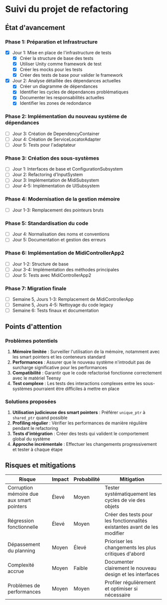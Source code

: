 # Suivi du projet de refactoring

## État d'avancement

### Phase 1: Préparation et Infrastructure
- [x] Jour 1: Mise en place de l'infrastructure de tests
  - [x] Créer la structure de base des tests
  - [x] Utiliser Unity comme framework de test
  - [x] Créer les mocks pour les tests
  - [x] Créer des tests de base pour valider le framework

- [x] Jour 2: Analyse détaillée des dépendances actuelles
  - [x] Créer un diagramme de dépendances
  - [x] Identifier les cycles de dépendances problématiques
  - [x] Documenter les responsabilités actuelles
  - [x] Identifier les zones de redondance

### Phase 2: Implémentation du nouveau système de dépendances
- [ ] Jour 3: Création de DependencyContainer
- [ ] Jour 4: Création de ServiceLocatorAdapter
- [ ] Jour 5: Tests pour l'adaptateur

### Phase 3: Création des sous-systèmes
- [ ] Jour 1: Interfaces de base et ConfigurationSubsystem
- [ ] Jour 2: Refactoring d'InputSystem
- [ ] Jour 3: Implémentation de MidiSubsystem
- [ ] Jour 4-5: Implémentation de UISubsystem

### Phase 4: Modernisation de la gestion mémoire
- [ ] Jour 1-3: Remplacement des pointeurs bruts

### Phase 5: Standardisation du code
- [ ] Jour 4: Normalisation des noms et conventions
- [ ] Jour 5: Documentation et gestion des erreurs

### Phase 6: Implémentation de MidiControllerApp2
- [ ] Jour 1-2: Structure de base
- [ ] Jour 3-4: Implémentation des méthodes principales
- [ ] Jour 5: Tests avec MidiControllerApp2

### Phase 7: Migration finale
- [ ] Semaine 5, Jours 1-3: Remplacement de MidiControllerApp
- [ ] Semaine 5, Jours 4-5: Nettoyage du code legacy
- [ ] Semaine 6: Tests finaux et documentation

## Points d'attention

### Problèmes potentiels

1. **Mémoire limitée** : Surveiller l'utilisation de la mémoire, notamment avec les smart pointers et les conteneurs standard
2. **Performances** : Assurer que le nouveau système n'introduit pas de surcharge significative pour les performances
3. **Compatibilité** : Garantir que le code refactorisé fonctionne correctement avec le matériel Teensy
4. **Test complexe** : Les tests des interactions complexes entre les sous-systèmes pourraient être difficiles à mettre en place

### Solutions proposées

1. **Utilisation judicieuse des smart pointers** : Préférer `unique_ptr` à `shared_ptr` quand possible
2. **Profiling régulier** : Vérifier les performances de manière régulière pendant le refactoring
3. **Tests d'intégration** : Créer des tests qui valident le comportement global du système
4. **Approche incrémentale** : Effectuer les changements progressivement et tester à chaque étape

## Risques et mitigations

| Risque | Impact | Probabilité | Mitigation |
|--------|--------|-------------|------------|
| Corruption mémoire due aux smart pointers | Élevé | Moyen | Tester systématiquement les cycles de vie des objets |
| Régression fonctionnelle | Élevé | Moyen | Créer des tests pour les fonctionnalités existantes avant de les modifier |
| Dépassement du planning | Moyen | Élevé | Prioriser les changements les plus critiques d'abord |
| Complexité accrue | Moyen | Faible | Documenter clairement le nouveau design et les interfaces |
| Problèmes de performances | Moyen | Moyen | Profiler régulièrement et optimiser si nécessaire |
